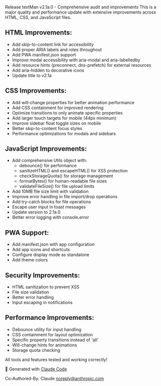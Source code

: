 Release textMan v2.1a.0 - Comprehensive audit and improvements
This is a major quality and performance update with extensive improvements
across HTML, CSS, and JavaScript files.

## HTML Improvements:
- Add skip-to-content link for accessibility
- Add proper ARIA labels and roles throughout
- Add PWA manifest.json support
- Improve modal accessibility with aria-modal and aria-labelledby
- Add resource hints (preconnect, dns-prefetch) for external resources
- Add aria-hidden to decorative icons
- Update title to v2.1a

## CSS Improvements:
- Add will-change properties for better animation performance
- Add CSS containment for improved rendering
- Optimize transitions to only animate specific properties
- Add larger touch targets for mobile (44px minimum)
- Improve sidebar float toggle sizes on mobile
- Better skip-to-content focus styles
- Performance optimizations for modals and sidebars

## JavaScript Improvements:
- Add comprehensive Utils object with:
  - debounce() for performance
  - sanitizeHTML() and escapeHTML() for XSS protection
  - checkStorageQuota() for storage management
  - formatBytes() for human-readable file sizes
  - validateFileSize() for file upload limits
- Add 10MB file size limit with validation
- Improve error handling in file import/drop operations
- Add try-catch blocks for file operations
- Escape user input in toast messages
- Update version to 2.1a.0
- Better error logging with console.error

## PWA Support:
- Add manifest.json with app configuration
- Add app icons and shortcuts
- Configure display mode as standalone
- Add theme colors

## Security Improvements:
- HTML sanitization to prevent XSS
- File size validation
- Better error handling
- Input escaping in notifications

## Performance Improvements:
- Debounce utility for input handling
- CSS containment for layout optimization
- Specific property transitions instead of 'all'
- Will-change hints for animations
- Storage quota checking

All tools and features tested and working correctly!

🤖 Generated with [Claude Code](https://claude.com/claude-code)

Co-Authored-By: Claude <noreply@anthropic.com>
